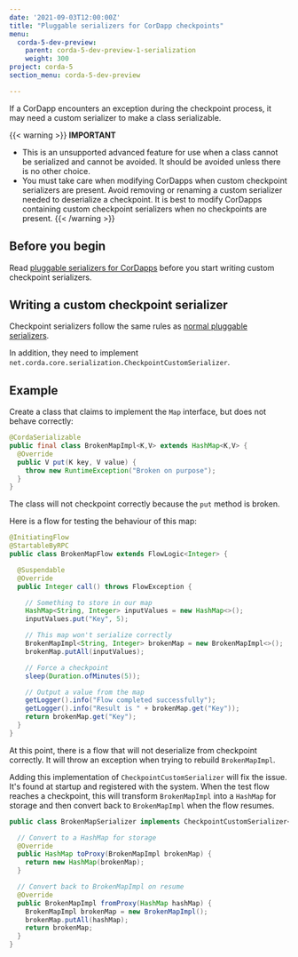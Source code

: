 ```yaml
---
date: '2021-09-03T12:00:00Z'
title: "Pluggable serializers for CorDapp checkpoints"
menu:
  corda-5-dev-preview:
    parent: corda-5-dev-preview-1-serialization
    weight: 300
project: corda-5
section_menu: corda-5-dev-preview

---
```


If a CorDapp encounters an exception during the checkpoint process, it may need a custom serializer to make a class serializable.

{{< warning >}}
**IMPORTANT**

* This is an unsupported advanced feature for use when a class cannot be serialized and cannot be avoided. It should be avoided
unless there is no other choice.
* You must take care when modifying CorDapps when custom checkpoint serializers are present. Avoid removing or renaming a custom serializer needed to deserialize a checkpoint.
It is best to modify CorDapps containing custom checkpoint serializers when no checkpoints are present.
{{< /warning >}}

## Before you begin

Read [pluggable serializers for CorDapps](cordapp-custom-serializers.md) before you start writing custom checkpoint serializers.

## Writing a custom checkpoint serializer

Checkpoint serializers follow the same rules as [normal pluggable serializers](cordapp-custom-serializers.md).

In addition, they need to implement `net.corda.core.serialization.CheckpointCustomSerializer`.

## Example

Create a class that claims to implement the `Map` interface, but does not behave correctly:

```java
@CordaSerializable
public final class BrokenMapImpl<K,V> extends HashMap<K,V> {
  @Override
  public V put(K key, V value) {
    throw new RuntimeException("Broken on purpose");
  }
}
```

The class will not checkpoint correctly because the `put` method is broken.

Here is a flow for testing the behaviour of this map:

```java
@InitiatingFlow
@StartableByRPC
public class BrokenMapFlow extends FlowLogic<Integer> {

  @Suspendable
  @Override
  public Integer call() throws FlowException {

    // Something to store in our map
    HashMap<String, Integer> inputValues = new HashMap<>();
    inputValues.put("Key", 5);

    // This map won't serialize correctly
    BrokenMapImpl<String, Integer> brokenMap = new BrokenMapImpl<>();
    brokenMap.putAll(inputValues);

    // Force a checkpoint
    sleep(Duration.ofMinutes(5));

    // Output a value from the map
    getLogger().info("Flow completed successfully");
    getLogger().info("Result is " + brokenMap.get("Key"));
    return brokenMap.get("Key");
  }
}
```

At this point, there is a flow that will not deserialize from checkpoint correctly. It will throw an exception when trying to rebuild `BrokenMapImpl`.

Adding this implementation of `CheckpointCustomSerializer` will fix the issue. It's found at startup and registered with the system. When the test flow reaches a checkpoint, this will transform `BrokenMapImpl` into a `HashMap` for storage and then convert back to `BrokenMapImpl` when the flow resumes.

```java
public class BrokenMapSerializer implements CheckpointCustomSerializer<BrokenMapImpl, HashMap> {

  // Convert to a HashMap for storage
  @Override
  public HashMap toProxy(BrokenMapImpl brokenMap) {
    return new HashMap(brokenMap);
  }

  // Convert back to BrokenMapImpl on resume
  @Override
  public BrokenMapImpl fromProxy(HashMap hashMap) {
    BrokenMapImpl brokenMap = new BrokenMapImpl();
    brokenMap.putAll(hashMap);
    return brokenMap;
  }
}
```
